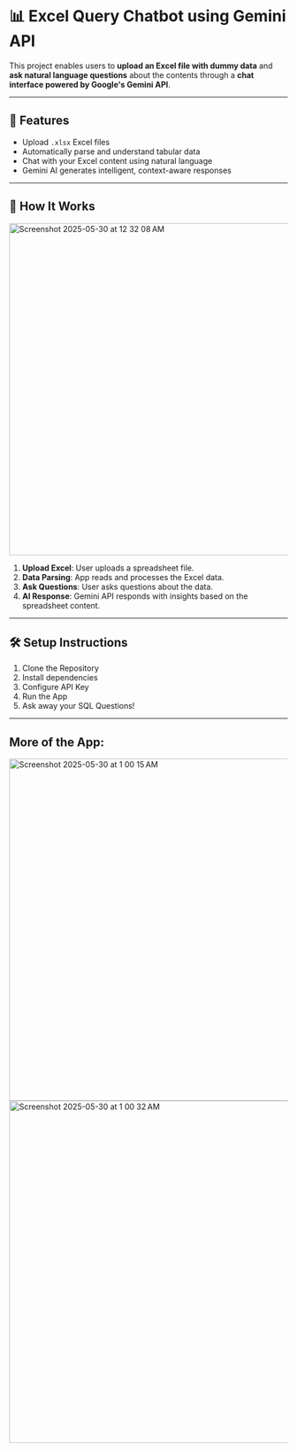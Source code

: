# 📊 Excel Query Chatbot using Gemini API

This project enables users to **upload an Excel file with dummy data** and **ask natural language questions** about the contents through a **chat interface powered by Google's Gemini API**.

---

## 🚀 Features

- Upload `.xlsx` Excel files
- Automatically parse and understand tabular data
- Chat with your Excel content using natural language
- Gemini AI generates intelligent, context-aware responses

---

## 🧠 How It Works

<img width="600" alt="Screenshot 2025-05-30 at 12 32 08 AM" src="https://github.com/user-attachments/assets/be581020-9fe6-443a-a490-7ff6c95e581a" />


1. **Upload Excel**: User uploads a spreadsheet file.
2. **Data Parsing**: App reads and processes the Excel data.
3. **Ask Questions**: User asks questions about the data.
4. **AI Response**: Gemini API responds with insights based on the spreadsheet content.

---

## 🛠️ Setup Instructions

1. Clone the Repository
2. Install dependencies
3. Configure API Key
4. Run the App
5. Ask away your SQL Questions!

---

## More of the App:

<img width="618" alt="Screenshot 2025-05-30 at 1 00 15 AM" src="https://github.com/user-attachments/assets/eb223661-79e8-4c42-80c8-361b21bcbb58" />

<img width="618" alt="Screenshot 2025-05-30 at 1 00 32 AM" src="https://github.com/user-attachments/assets/06b06966-18cb-4e67-9442-999649580db9" />
